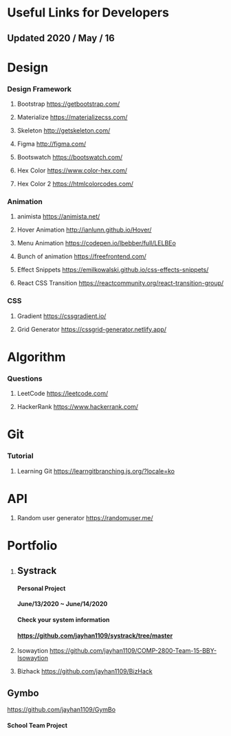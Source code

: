 # Useful Links for Developers

## Updated 2020 / May / 16

# Design

### Design Framework

1. Bootstrap
   https://getbootstrap.com/

2. Materialize
   https://materializecss.com/

3. Skeleton
   http://getskeleton.com/

4. Figma
   http://figma.com/

5. Bootswatch
   https://bootswatch.com/

6. Hex Color
   https://www.color-hex.com/

7. Hex Color 2
   https://htmlcolorcodes.com/

### Animation

1. animista
   https://animista.net/

2. Hover Animation
   http://ianlunn.github.io/Hover/

3. Menu Animation
   https://codepen.io/lbebber/full/LELBEo

4. Bunch of animation
   https://freefrontend.com/

5. Effect Snippets
   https://emilkowalski.github.io/css-effects-snippets/

6. React CSS Transition
   https://reactcommunity.org/react-transition-group/

### CSS

1. Gradient
   https://cssgradient.io/

2. Grid Generator
   https://cssgrid-generator.netlify.app/

# Algorithm

### Questions

1. LeetCode
   https://leetcode.com/

2. HackerRank
   https://www.hackerrank.com/

# Git

### Tutorial

1. Learning Git
   https://learngitbranching.js.org/?locale=ko

# API

1. Random user generator
   https://randomuser.me/

# Portfolio

1. ## Systrack

   #### Personal Project

   #### June/13/2020 ~ June/14/2020

   #### Check your system information

   #### https://github.com/jayhan1109/systrack/tree/master

2. Isowaytion
   https://github.com/jayhan1109/COMP-2800-Team-15-BBY-Isowaytion

3. Bizhack
   https://github.com/jayhan1109/BizHack

## Gymbo

https://github.com/jayhan1109/GymBo

#### School Team Project

####
